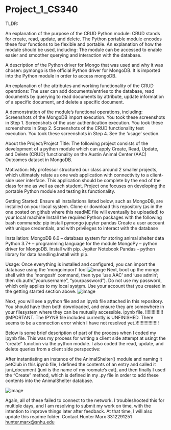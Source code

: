 # Project_1_CS340

TLDR:

An explanation of the purpose of the CRUD Python module: CRUD stands for create, read, update, and delete. The Python portable module encodes these four functions to be flexible and portable. 
An explanation of how the module should be used, including: The module can be accessed to enable easier and smoother querying and interaction with the database.

A description of the Python driver for Mongo that was used and why it was chosen: pymongo is the official Python driver for MongoDB. It is imported into the Python module in order to access mongoDB.

An explanation of the attributes and working functionality of the CRUD operations: The user can add documents/entries to the database, read documents by querying to read documents by attribute, update information of a specific document, and delete a specific document.

A demonstration of the module’s functional operations, including:
Screenshots of the MongoDB import execution. You took these screenshots in Step 1.
Screenshots of the user authentication execution. You took these screenshots in Step 2.
Screenshots of the CRUD functionality test execution. You took these screenshots in Step 4.
See the ‘usage’ section.




About the Project/Project Title:
The following project consists of the development of a python module which can apply Create, Read, Update, and Delete (CRUD) functionality on the Austin Animal Center (AAC) Outcomes dataset in MongoDB.


Motivation:
My professor structured our class around 2 smaller projects, which ultimately relate as one web application with connectivity to a client-side user interface.  This application should be complete by the end of the class for me as well as each student. Project one focuses on developing the portable Python module and testing its functionality.


Getting Started:
Ensure all installations listed below, such as MongoDB, are installed on your local system.
Clone or download this repository (as in the one posted on github where this readME file will eventually be uploaded) to your local machine
Install the required Python packages with the following bash commands: pip install pymongo jupyter pandas
Create a user account with unique credentials, and with privileges to interact with the database


Installation:
MongoDB 6.0 – databass system for storing animal shelter data
Python 3.7+ – programming language for the module
MongoPy – python driver for MongoDB. Install with pip.
Jypiter Notebook 
Pandas – python library for data handling.Install with pip.

Usage:
Once everything is installed and configured, you can import the database using the ‘mongoimport’ tool
![image](https://github.com/user-attachments/assets/1da9c0fc-7933-4d2a-9ce1-0e60982956e9)
Next, boot up the mongo shell with the ‘mongosh’ command, then type ‘use AAC’ and ‘use admin’; then db.auth(“yourusername”, “yourpassword”). Do not use my password, which only applies to my local system. Use your account that you created in the getting started section above.
![image](https://github.com/user-attachments/assets/76c901e5-071c-45e2-9a00-3a4c605343f1)


Next, you will see a python file and an ipynb file attached in this repository. You should have then both downloaded, and ensure they are somewhere in your filesystem where they can be mutually accessible. ipynb file.
!!!!!!!!!!!!!!(IMPORTANT. The IPYNB file included currently is UNFINISHED. There seems to be a connection error which I have not resolved yet.)!!!!!!!!!!!!!!!!!

Below is some brief description of part of the process when I coded my ipynb file. This was my process for writing a client side attempt at usingt the “create” function via the python module. I also coded the read, update, and delete queries from a client side perspective:

After instantiating an instance of the AnimalShelter() module and naming it petClub in this ipynb file, I defined the contents of an entry and called it juni_document (juni is the name of my roomate’s cat), and then finally I used the “Create” method, which is defined in my .py file in order to add these contents into the AnimalShelter database.

![image](https://github.com/user-attachments/assets/b0e2be12-6e96-414d-976e-25a0ecba5995)

Again, all of these failed to connect to the network. I troubleshooted this for multiple days, and I am resolving to submit my work on time, with the intention to improve things later after feedback. At that time, I will also update this readme folder.
Contact
Hunter Marx
3312291251
hunter.marx@snhu.edu







